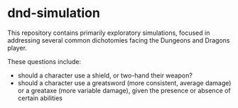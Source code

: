 # dnd-simulation

This repository contains primarily exploratory simulations, focused in addressing several common dichotomies facing the Dungeons and Dragons player.

These questions include:
* should a character use a shield, or two-hand their weapon?
* should a character use a greatsword (more consistent, average damage) or a greataxe (more variable damage), given the presence or absence of certain abilities
